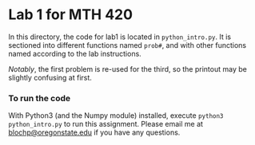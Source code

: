 # Lab 1 for MTH 420

In this directory, the code for lab1 is located in `python_intro.py`. It is sectioned into different functions named `prob#`, and with other functions named according to the lab instructions. 

*Notably*, the first problem is re-used for the third, so the printout may be slightly confusing at first.

### To run the code
With Python3 (and the Numpy module) installed, execute `python3 python_intro.py` to run this assignment. Please email me at blochp@oregonstate.edu if you have any questions.